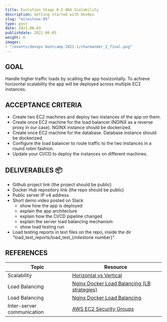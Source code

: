 ```yaml
---
title: Evolution Stage 0.5 AKA Scalability
description: Getting started with DevOps
slug: "milestone-05"
type: post
date: 2021-06-03
publishdate: 2021-06-03
weight: 6
images:
- "/events/devops-bootcamp-2021-1/charmander_2_final.png"
---
```



## GOAL
Handle higher traffic loads by scalling the app hosizontally. To achieve horizontal scalability the app will be deployed across multiple EC2 instances.

## ACCEPTANCE CRITERIA
+ Create two EC2 machines and deploy two instances of the app on them.
+ Create once EC2 machine for the load balancer (NGINX as a reverse proxy in our case). NGINX instance should be dockerized.
+ Create once EC2 machine for the database. Database instance should be dockerized.
+ Configure the load balancer to route traffic to the two instances in a round robin fashion.
+ Update your CI/CD to deploy the instances on different machines.

## DELIVERABLES 📦
+ Github project link (the project should be public)
+ Docker Hub repository link (the repo should be public)
+ Public server IP v4 address
+ Short demo video posted on Slack
    + show how the app is deployed
    + explain the app architecture
    + explain how the CI/CD pipeline changed
    + explain the server load balancing mechanism
    + show load testing run
+ Load testing reports in text files on the repo, inside the dir "load_test_reports/load_test_{milestone number}"


## REFERENCES
| Topic |  Resource  |
| ----- | ---------- |
|Scalability|[Horizontal vs Vertical](https://www.section.io/blog/scaling-horizontally-vs-vertically/)|
|Load Balancing|[Nginx Docker Load Balancing (LB strategies)](https://levelup.gitconnected.com/nginx-load-balancing-and-using-with-docker-7e16c49f5d9)|
|Load Balancing|[Nginx Docker Load Balancing](https://towardsdatascience.com/sample-load-balancing-solution-with-docker-and-nginx-cf1ffc60e644)|
|Inter-server communication|[AWS EC2 Security Groups](https://docs.aws.amazon.com/AWSEC2/latest/UserGuide/security-group-rules-reference.html)|
